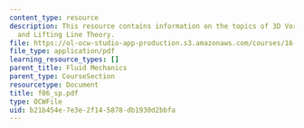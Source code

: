 ```yaml
---
content_type: resource
description: This resource contains information on the topics of 3D Vortex Filaments
  and Lifting Line Theory.
file: https://ol-ocw-studio-app-production.s3.amazonaws.com/courses/16-01-unified-engineering-i-ii-iii-iv-fall-2005-spring-2006/b21b454e7e3e2f145878db1930d2bbfa_f06_sp.pdf
file_type: application/pdf
learning_resource_types: []
parent_title: Fluid Mechanics
parent_type: CourseSection
resourcetype: Document
title: f06_sp.pdf
type: OCWFile
uid: b21b454e-7e3e-2f14-5878-db1930d2bbfa
---
```

